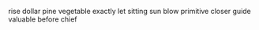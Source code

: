 rise dollar pine vegetable exactly let sitting sun blow primitive closer guide valuable before chief